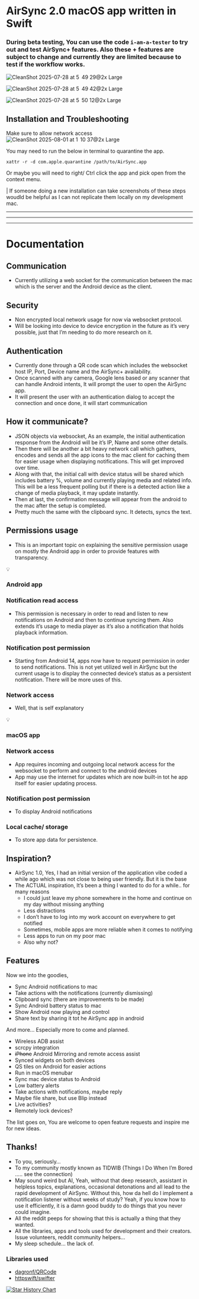 # AirSync 2.0 macOS app written in Swift

### During beta testing, You can use the code ```i-am-a-tester``` to try out and test AirSync+ features. Also these + features are subject to change and currently they are limited because to test if the workflow works.

![CleanShot 2025-07-28 at 5  49 29@2x Large](https://github.com/user-attachments/assets/7c81bd2a-3799-44f2-b63a-350344f68e42)

![CleanShot 2025-07-28 at 5  49 42@2x Large](https://github.com/user-attachments/assets/58996c84-083f-4464-b0a5-bce069935898)

![CleanShot 2025-07-28 at 5  50 12@2x Large](https://github.com/user-attachments/assets/3f9d3113-1e16-4071-b1fc-f8f33a24c439)

## Installation and Troubleshooting

Make sure to allow network access
![CleanShot 2025-08-01 at 1  10 37@2x Large](https://github.com/user-attachments/assets/187e5cb5-15fd-43ea-8550-9771c84b340e)

You may need to run the below in terminal to quarantine the app.
```
xattr -r -d com.apple.quarantine /path/to/AirSync.app
```

Or maybe you will need to right/ Ctrl click the app and pick open from the context menu.

| If someone doing a new installation can take screenshots of these steps woudld be helpful as I can not replicate them locally on my development mac.

---
---
---
# Documentation

## Communication

- Currently utilizing a web socket for the communication between the mac which is the server and the Android device as the client.

## Security

- Non encrypted local network usage for now via websocket protocol.
- Will be looking into device to device encryption in the future as it’s very possible, just that I’m needing to do more research on it.

## Authentication

- Currently done through a QR code scan which includes the websocket host IP, Port, Device name and the AirSync+ availability.
- Once scanned with any camera, Google lens based or any scanner that can handle Android intents, It will prompt the user to open the AirSync app.
- It will present the user with an authentication dialog to accept the connection and once done, it will start communication

## How it communicate?

- JSON objects via websocket, As an example, the initial authentication response from the Android will be it’s IP, Name and some other details.
- Then there will be another a bit heavy network call which gathers, encodes and sends all the app icons to the mac client for caching them for easier usage when displaying notifications. This will get improved over time.
- Along with that, the initial call with device status will be shared which includes battery %, volume and currently playing media and related info. This will be a less frequent polling but if there is a detected action like a change of media playback, it may update instantly.
- Then at last, the confirmation message will appear from the android to the mac after the setup is completed.
- Pretty much the same with the clipboard sync. It detects, syncs the text.

## Permissions usage

- This is an important topic on explaining the sensitive permission usage on mostly the Android app in order to provide features with transparency.

<aside>
💡

### Android app

### Notification read access

- This permission is necessary in order to read and listen to new notifications on Android and then to continue syncing them. Also extends it’s usage to media player as it’s also a notification that holds playback information.

### Notification post permission

- Starting from Android 14, apps now have to request permission in order to send notifications. This is not yet utilized well in AirSync but the current usage is to display the connected device’s status as a persistent notification. There will be more uses of this.

### Network access

- Well, that is self explanatory
</aside>

<aside>
💡

### macOS app

### Network access

- App requires incoming and outgoing local network access for the websocket to perform and connect to the android devices
- App may use the internet for updates which are now built-in tot he app itself for easier updating process.

### Notification post permission

- To display Android notifications

### Local cache/ storage

- To store app data for persistence.
</aside>

## Inspiration?

- AirSync 1.0, Yes, I had an initial version of the application vibe coded a while ago which was not close to being user friendly. But it is the base
- The ACTUAL inspiration, It’s been a thing I wanted to do for a while.. for many reasons
    - I could just leave my phone somewhere in the home and continue on my day without missing anything
    - Less distractions
    - I don’t have to log into my work account on everywhere to get notified
    - Sometimes, mobile apps are more reliable when it comes to notifying
    - Less apps to run on my poor mac
    - Also why not?

## Features

Now we into the goodies,

- Sync Android notifications to mac
- Take actions with the notifications (currently dismissing)
- Clipboard sync (there are improvements to be made)
- Sync Android battery status to mac
- Show Android now playing and control
- Share text by sharing it tot he AirSync app in android

And more… Especially more to come and planned.

- Wireless ADB assist
- scrcpy integration
- ~~iPhone~~ Android Mirroring and remote access assist
- Synced widgets on both devices
- QS tiles on Android for easier actions
- Run in macOS menubar
- Sync mac device status to Android
- Low battery alerts
- Take actions with notifications, maybe reply
- Maybe file share, but use Blip instead
- Live activities?
- Remotely lock devices?

The list goes on, You are welcome to open feature requests and inspire me for new ideas. 

## Thanks!

- To you, seriously…
- To my community mostly known as TIDWIB (Things I Do When I’m Bored ….. see the connection)
- May sound weird but AI, Yeah, without that deep research, assistant in helpless topics, explanations, occasional detonations and all lead to the rapid development of AirSync. Without this, how da hell do I implement a notification listener without weeks of study? Yeah, if you know how to use it efficiently, it is a damn good buddy to do things that you never could imagine.
- All the reddit peeps for showing that this is actually a thing that they wanted.
- All the libraries, apps and tools used for development and their creators. Issue volunteers, reddit community helpers…
- My sleep schedule… the lack of.

### Libraries used
- [dagronf/QRCode](https://github.com/dagronf/QRCode)
- [httpswift/swifter](https://github.com/httpswift/swifter)


<a href="https://star-history.com/#sameerasw/airsync-mac&Date">
 <picture>
   <source media="(prefers-color-scheme: dark)" srcset="https://api.star-history.com/svg?repos=sameerasw/airsync-mac&type=Date&theme=dark" />
   <source media="(prefers-color-scheme: light)" srcset="https://api.star-history.com/svg?repos=sameerasw/airsync-mac&type=Date" />
   <img alt="Star History Chart" src="https://api.star-history.com/svg?repos=sameerasw/airsync-mac&type=Date" />
 </picture>
</a>
